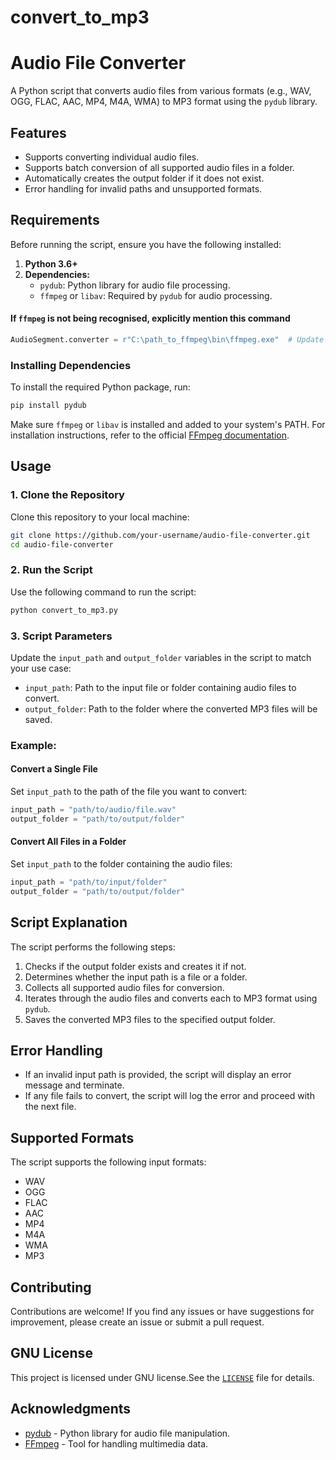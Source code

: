 # convert_to_mp3
# Audio File Converter

A Python script that converts audio files from various formats (e.g., WAV, OGG, FLAC, AAC, MP4, M4A, WMA) to MP3 format using the `pydub` library.

## Features

- Supports converting individual audio files.
- Supports batch conversion of all supported audio files in a folder.
- Automatically creates the output folder if it does not exist.
- Error handling for invalid paths and unsupported formats.

## Requirements

Before running the script, ensure you have the following installed:

1. **Python 3.6+**
2. **Dependencies:**
   - `pydub`: Python library for audio file processing.
   - `ffmpeg` or `libav`: Required by `pydub` for audio processing.
#### If `ffmpeg` is not being recognised, explicitly mention this command
```python
AudioSegment.converter = r"C:\path_to_ffmpeg\bin\ffmpeg.exe"  # Update with your FFmpeg path
```

### Installing Dependencies

To install the required Python package, run:

```bash
pip install pydub
```

Make sure `ffmpeg` or `libav` is installed and added to your system's PATH. For installation instructions, refer to the official [FFmpeg documentation](https://ffmpeg.org/).

## Usage

### 1. Clone the Repository

Clone this repository to your local machine:

```bash
git clone https://github.com/your-username/audio-file-converter.git
cd audio-file-converter
```

### 2. Run the Script

Use the following command to run the script:

```bash
python convert_to_mp3.py
```

### 3. Script Parameters

Update the `input_path` and `output_folder` variables in the script to match your use case:

- `input_path`: Path to the input file or folder containing audio files to convert.
- `output_folder`: Path to the folder where the converted MP3 files will be saved.

### Example:

#### Convert a Single File
Set `input_path` to the path of the file you want to convert:

```python
input_path = "path/to/audio/file.wav"
output_folder = "path/to/output/folder"
```

#### Convert All Files in a Folder
Set `input_path` to the folder containing the audio files:

```python
input_path = "path/to/input/folder"
output_folder = "path/to/output/folder"
```

## Script Explanation

The script performs the following steps:

1. Checks if the output folder exists and creates it if not.
2. Determines whether the input path is a file or a folder.
3. Collects all supported audio files for conversion.
4. Iterates through the audio files and converts each to MP3 format using `pydub`.
5. Saves the converted MP3 files to the specified output folder.

## Error Handling

- If an invalid input path is provided, the script will display an error message and terminate.
- If any file fails to convert, the script will log the error and proceed with the next file.

## Supported Formats

The script supports the following input formats:
- WAV
- OGG
- FLAC
- AAC
- MP4
- M4A
- WMA
- MP3

## Contributing

Contributions are welcome! If you find any issues or have suggestions for improvement, please create an issue or submit a pull request.

## GNU License
This project is licensed under GNU license.See the [`LICENSE`](LICENSE) file for details.

## Acknowledgments

- [pydub](https://github.com/jiaaro/pydub) - Python library for audio file manipulation.
- [FFmpeg](https://ffmpeg.org/) - Tool for handling multimedia data.

